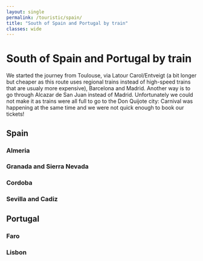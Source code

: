 ```yaml
---
layout: single
permalink: /touristic/spain/
title: "South of Spain and Portugal by train"
classes: wide
---
```


# South of Spain and Portugal by train

We started the journey from Toulouse, via Latour Carol/Entveigt (a bit longer but cheaper as this route uses regional trains instead of high-speed trains that are usualy more expensive), Barcelona and Madrid. Another way is to go through Alcazar de San Juan instead of Madrid. Unfortunately we could not make it as trains were all full to go to the Don Quijote city: Carnival was happening at the same time and we were not quick enough to book our tickets!

## Spain
### Almeria
### Granada and Sierra Nevada
### Cordoba
### Sevilla and Cadiz

## Portugal
### Faro
### Lisbon

